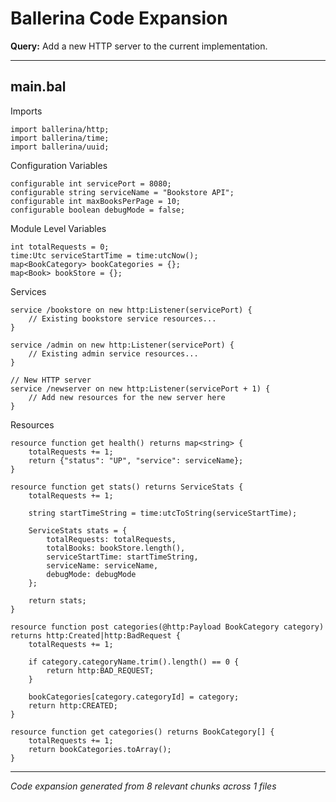 # Ballerina Code Expansion

**Query:** Add a new HTTP server to the current implementation.

---

## main.bal

Imports
```ballerina
import ballerina/http;
import ballerina/time;
import ballerina/uuid;
```

Configuration Variables
```ballerina
configurable int servicePort = 8080;
configurable string serviceName = "Bookstore API";
configurable int maxBooksPerPage = 10;
configurable boolean debugMode = false;
```

Module Level Variables
```ballerina
int totalRequests = 0;
time:Utc serviceStartTime = time:utcNow();
map<BookCategory> bookCategories = {};
map<Book> bookStore = {};
```

Services
```ballerina
service /bookstore on new http:Listener(servicePort) {
    // Existing bookstore service resources...
}

service /admin on new http:Listener(servicePort) {
    // Existing admin service resources...
}

// New HTTP server
service /newserver on new http:Listener(servicePort + 1) {
    // Add new resources for the new server here
}
```

Resources
```ballerina
resource function get health() returns map<string> {
    totalRequests += 1;
    return {"status": "UP", "service": serviceName};
}

resource function get stats() returns ServiceStats {
    totalRequests += 1;

    string startTimeString = time:utcToString(serviceStartTime);

    ServiceStats stats = {
        totalRequests: totalRequests,
        totalBooks: bookStore.length(),
        serviceStartTime: startTimeString,
        serviceName: serviceName,
        debugMode: debugMode
    };

    return stats;
}

resource function post categories(@http:Payload BookCategory category) returns http:Created|http:BadRequest {
    totalRequests += 1;

    if category.categoryName.trim().length() == 0 {
        return http:BAD_REQUEST;
    }

    bookCategories[category.categoryId] = category;
    return http:CREATED;
}

resource function get categories() returns BookCategory[] {
    totalRequests += 1;
    return bookCategories.toArray();
}
```

---

*Code expansion generated from 8 relevant chunks across 1 files*
